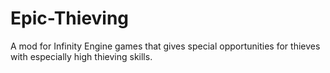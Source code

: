 # Epic-Thieving
A mod for Infinity Engine games that gives special opportunities for thieves with especially high thieving skills.
